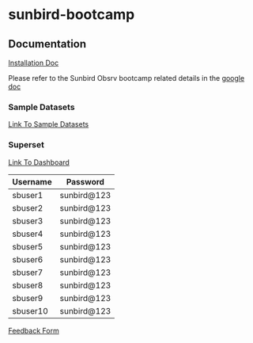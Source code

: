 # sunbird-bootcamp

## Documentation

[Installation Doc](./installation.md)

Please refer to the Sunbird Obsrv bootcamp related details in the [google doc](https://docs.google.com/document/d/1ST6CXpb3hPckMDr6eePlfv9n1bv0M7LCi4aMokk2qpI/edit#heading=h.ofda24gh120t)


### Sample Datasets

[Link To Sample Datasets](https://tinyurl.com/sunbird-obsrv-sample-dataset)
### Superset

[Link To Dashboard](https://tinyurl.com/sunbird-obsrv-dashboard)

| Username | Password |
|----------|----------|
| sbuser1  | sunbird@123   | 
| sbuser2  | sunbird@123   |  
| sbuser3  | sunbird@123   |  
| sbuser4  | sunbird@123   |  
| sbuser5  | sunbird@123   |  
| sbuser6  | sunbird@123   |  
| sbuser7  | sunbird@123   |  
| sbuser8  | sunbird@123   |   
| sbuser9  | sunbird@123   |  
| sbuser10  | sunbird@123   |  

[Feedback Form](https://forms.gle/vCYx2tJ2vJruCNLx5)


